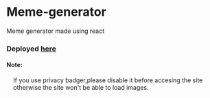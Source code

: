 # Meme-generator
Meme generator made using react

<h3>Deployed <a href="https://toguro85-meme-generator.netlify.com/">here</a></h3>

<h4>Note:</h4> &nbsp&nbsp&nbsp If you use privacy badger,please disable it before accesing the site<br>
&nbsp&nbsp&nbsp otherwise the site won't be able to load images.

